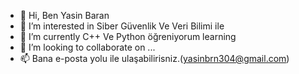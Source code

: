 - 👋 Hi, Ben Yasin Baran
- 👀 I’m interested in Siber Güvenlik Ve Veri Bilimi ile 
- 🌱 I’m currently C++ Ve Python öğreniyorum learning 
- 💞️ I’m looking to collaborate on ...
- 📫 Bana  e-posta yolu ile ulaşabilirisniz.(yasinbrn304@gmail.com)

<!---
uxas101/uxas101 is a ✨ special ✨ repository because its `README.md` (this file) appears on your GitHub profile.
You can click the Preview link to take a look at your changes.
--->
